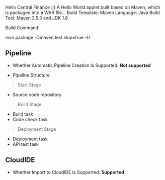 Hello Central Finance :)) A Hello World applet built based on Maven, which is packaged into a WAR file...
Build Template: Maven
Language: Java
Build Tool: Maven 3.5.3 and JDK 1.8

Build Command:

mvn package -Dmaven.test.skip=true  -U


## Pipeline

- Whether Automatic Pipeline Creation Is Supported: **Not supported**

- Pipeline Structure

> Start Stage
+ Source code repository

> Build Stage
+ Build task
+ Code check task

> Deployment Stage
+ Deployment task
+ API test task

## CloudIDE

- Whether Import to CloudIDE Is Supported: **Supported**

